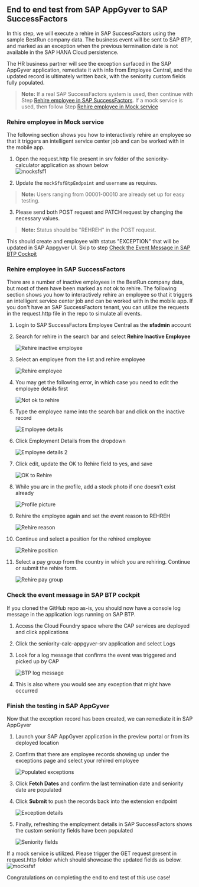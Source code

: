 ## End to end test from SAP AppGyver to SAP SuccessFactors

In this step, we will execute a rehire in SAP SuccessFactors using the sample BestRun company data. The business event will be sent to SAP BTP, and marked as an exception when the previous termination date is not available in the SAP HANA Cloud persistence.

The HR business partner will see the exception surfaced in the SAP AppGyver application, remediate it with info from Employee Central, and the updated record is ultimately written back, with the seniority custom fields fully populated.

> **Note:** If a real SAP SuccessFactors system is used, then continue with Step [Rehire employee in SAP SuccessFactors](#rehire-employee-in-sap-successfactors). If a mock service is used, then  follow Step [Rehire employee in Mock service](#rehire-employee-in-mock-service)

### Rehire employee in Mock service
The following section shows you how to interactively rehire an employee so that it triggers an intelligent service center job and can be worked with in the mobile app.

1. Open the request.http file present in srv folder of the seniority-calculator application as shown below     
![mocksfsf1](./images/mocksfsf1.png)

2. Update the <code>mockSfsfBtpEndpoint</code> and <code>username</code> as requires.
>**Note:** Users ranging from 00001-00010 are already set up for easy testing.

3. Please send both POST request and PATCH request by changing the necessary values.
>**Note:** Status should be "REHREH" in the POST request.

This should create and employee with status "EXCEPTION" that will be updated in SAP Appgyver UI. Skip to step [Check the Event Message in SAP BTP Cockpit](#check-the-event-message-in-sap-btp-cockpit)

### Rehire employee in SAP SuccessFactors

There are a number of inactive employees in the BestRun company data, but most of them have been marked as not ok to rehire. The following section shows you how to interactively rehire an employee so that it triggers an intelligent service center job and can be worked with in the mobile app. If you don't have an SAP SuccessFactors tenant, you can utilize the requests in the request.http file in the repo to simulate all events.

1. Login to SAP SuccessFactors Employee Central as the **sfadmin** account
1. Search for rehire in the search bar and select **Rehire Inactive Employee**
    
    ![Rehire inactive employee](./images/1rehire.png)

1. Select an employee from the list and rehire employee

    ![Rehire employee](./images/2rehire.png)

1. You may get the following error, in which case you need to edit the employee details first

    ![Not ok to rehire](./images/3notokrehire.png)

1. Type the employee name into the search bar and click on the inactive record

    ![Employee details](./images/4empdetails.png)

1. Click Employment Details from the dropdown

    ![Employee details 2](./images/5empdetails.png)

1. Click edit, update the OK to Rehire field to yes, and save

    ![OK to Rehire](./images/6oktorehire.png)

1. While you are in the profile, add a stock photo if one doesn't exist already

    ![Profile picture](./images/8profilepic.png)

1. Rehire the employee again and set the event reason to REHREH

    ![Rehire reason](./images/7rehreh.png)

1. Continue and select a position for the rehired employee

    ![Rehire position](./images/9rehposition.png)

1. Select a pay group from the country in which you are rehiring. Continue or submit the rehire form.

    ![Rehire pay group](./images/10rehpg.png)

### Check the event message in SAP BTP cockpit

If you cloned the GitHub repo as-is, you should now have a console log message in the application logs running on SAP BTP.

1. Access the Cloud Foundry space where the CAP services are deployed and click applications
1. Click the seniority-calc-appgyver-srv application and select Logs
1. Look for a log message that confirms the event was triggered and picked up by CAP

    ![BTP log message](./images/11BTPEventLog.png)

1. This is also where you would see any exception that might have occurred

### Finish the testing in SAP AppGyver

Now that the exception record has been created, we can remediate it in SAP AppGyver

1. Launch your SAP AppGyver application in the preview portal or from its deployed location
1. Confirm that there are employee records showing up under the exceptions page and select your rehired employee

    ![Populated exceptions](./images/12popexception.png)

1. Click **Fetch Dates** and confirm the last termination date and seniority date are populated
1. Click **Submit** to push the records back into the extension endpoint

    ![Exception details](./images/13exceptiondetails.png)

1. Finally, refreshing the employment details in SAP SuccessFactors shows the custom seniority fields have been populated

    ![Seniority fields](./images/14ecdetails.png)

If a mock service is utilized. Please trigger the GET request present in request.http folder which should showcase the updated fields as below.    
![mocksfsf](./images/mocksfsf2.png)

Congratulations on completing the end to end test of this use case!